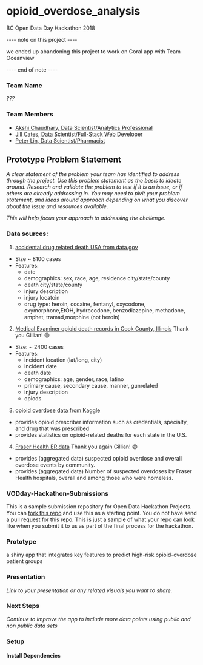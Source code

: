 # opioid_overdose_analysis
BC Open Data Day Hackathon 2018


---- note on this project ----

we ended up abandoning this project to work on Coral app with Team Oceanview

---- end of note ----


### Team Name

*???*

### Team Members

- [Akshi Chaudhary, Data Scientist/Analytics Professional](https://www.linkedin.com/in/akshi-chaudhary/)
- [Jill Cates, Data Scientist/Full-Stack Web Developer](https://www.linkedin.com/in/jill-cates-44bb9147/)
- [Peter Lin, Data Scientist/Pharmacist](https://www.linkedin.com/in/peterlinmds/)

## Prototype Problem Statement
*A clear statement of the problem your team has identified to address through the project. Use this problem statement as the basis to ideate around. Research and validate the problem to test if it is an issue, or if others are already addressing in. You may need to pivit your problem statement, and ideas around approach depending on what you discover about the issue and resources available.* 

*This will help focus your approach to addressing the challenge.*


### Data sources:
1. [accidental drug related death USA from data.gov](https://catalog.data.gov/dataset/accidental-drug-related-deaths-january-2012-sept-2015/resource/44580a89-a260-4844-8ead-35736f395389)
- Size ~ 8100 cases
- Features:
    - date
    - demographics: sex, race, age, residence city/state/county
    - death city/state/county
    - injury description
    - injury locatoin
    - drug type: heroin, cocaine, fentanyl, oxycodone, oxymorphone,EtOH, hydrocodone, benzodiazepine, methadone, amphet, tramad,morphine (not heroin)
2. [Medical Examiner opioid death records in Cook County, Illinois](http://opioidmappinginitiative-opioidepidemic.opendata.arcgis.com/datasets/6c7ae2a98a8e4aedaf427e03999c89ed_1) Thank you Gillian! :smile:
- Size: ~ 2400 cases
- Features: 
    - incident location (lat/long, city)
    - incident date
    - death date
    - demographics: age, gender, race, latino
    - primary cause, secondary cause, manner, gunrelated
    - injury description
    - opiods
3. [opioid overdose data from Kaggle](https://www.kaggle.com/apryor6/us-opiate-prescriptions/data)
- provides opioid prescriber information such as credentials, specialty, and drug that was prescribed
- provides statistics on opioid-related deaths for each state in the U.S.
4. [Fraser Health ER data](https://github.com/healthhackathon/Overdose-Emergency-Department-data-YTD-2016) Thank you again Gillian! :smile:
- provides (aggregated data) suspected opioid overdose and overall overdose events by community.
- provides (aggregated data) Number of suspected overdoses by Fraser Health hospitals, overall and among those who were homeless.


### VODday-Hackathon-Submissions

This is a sample submission repository for Open Data Hackathon Projects. You can [fork this repo](https://help.github.com/articles/fork-a-repo/) and use this as a starting point. You do not have send a pull request for this repo. This is just a sample of what your repo can look like when you submit it to us as part of the final process for the hackathon.



### Prototype

a shiny app that integrates key features to predict high-risk opioid-overdose patient groups


### Presentation
*Link to your presentation or any related visuals you want to share.*


### Next Steps
*Continue to improve the app to include more data points using public and non public data sets*



### Setup
#### Install Dependencies

